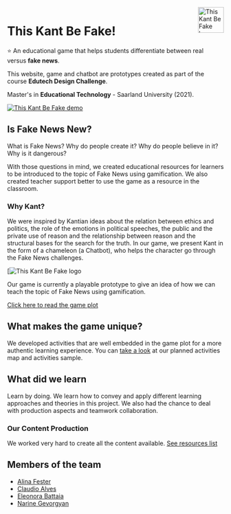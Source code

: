 <a href="https://thiskantbefake.netlify.app/">
    <img src="https://s3-ap-south-1.amazonaws.com/bot-bkt/prod/47433/47433-Kant%20Gif_v2.gif" alt="This Kant Be Fake logo" title="This Kant Be Fake" align="right" height="60" />
</a>

This Kant Be Fake!
======================

:star: An educational game that helps students differentiate between real versus **fake news**.

This website, game and chatbot are prototypes created as part of the course **Edutech Design Challenge**.

Master's in **Educational Technology** - Saarland University (2021).

[![This Kant Be Fake demo](https://thiskantbefake.netlify.app/img/fb_cover.png)](https://thiskantbefake.netlify.app/)


## Is Fake News New?

What is Fake News? Why do people create it? Why do people believe in it? Why is it dangerous?

With those questions in mind, we created educational resources for learners to be introduced to the topic of Fake News using gamification. We also created teacher support better to use the game as a resource in the classroom.

### Why Kant?

We were inspired by Kantian ideas about the relation between ethics and politics, the role of the emotions in political speeches, the public and the private use of reason and the relationship between reason and the structural bases for the search for the truth. In our game, we present Kant in the form of a chameleon (a Chatbot), who helps the character go through the Fake News challenges.

[![This Kant Be Fake logo](https://s3-ap-south-1.amazonaws.com/bot-bkt/prod/47433/47433-Kant%20Gif_v2.gif)

Our game is currently a playable prototype to give an idea of how we can teach the topic of Fake News using gamification.

[Click here to read the game plot](https://thiskantbefake.netlify.app/plot.html)

## What makes the game unique?

We developed activities that are well embedded in the game plot for a more authentic learning experience.
You can [take a look](https://mm.tt/1768236376?t=9dcNwygvsR) at our planned activities map and activities sample.

## What did we learn
Learn by doing. We learn how to convey and apply different learning approaches and theories in this project. We also had the chance to deal with production aspects and teamwork collaboration.

### Our Content Production

We worked very hard to create all the content available.
[See resources list](https://mix.com/claudiospace/games-resources)

## Members of the team

* [Alina Fester](https://www.linkedin.com/in/alina-fester-587755188/)
* [Claudio Alves](https://www.linkedin.com/in/claudioprof/) 
* [Eleonora Battaia](https://www.linkedin.com/in/eleonora-battaia-1499a1195/) 
* [Narine Gevorgyan](https://www.linkedin.com/in/narine-gevorgyan/) 

